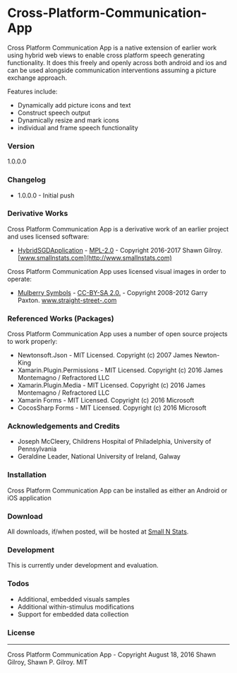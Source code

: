 # Cross-Platform-Communication-App
Cross Platform Communication App is a native extension of earlier work using hybrid web views to enable cross platform speech generating functionality.  It does this freely and openly across both android and ios and can be used alongside communication interventions assuming a picture exchange approach. 

Features include:
  - Dynamically add picture icons and text
  - Construct speech output
  - Dynamically resize and mark icons
  - individual and frame speech functionality

### Version
1.0.0.0

### Changelog
 * 1.0.0.0 - Initial push

### Derivative Works
Cross Platform Communication App is a derivative work of an earlier project and uses licensed software:
* [HybridSGDApplication](https://github.com/miyamot0/HybridSGDApplication) - [MPL-2.0](https://www.mozilla.org/en-US/MPL/2.0/) - Copyright 2016-2017 Shawn Gilroy. [www.smallnstats.com](http://www.smallnstats.com)

Cross Platform Communication App uses licensed visual images in order to operate:
* [Mulberry Symbols](https://github.com/straight-street/mulberry-symbols) - [CC-BY-SA 2.0.](http://creativecommons.org/licenses/by-sa/2.0/uk/) - Copyright 2008-2012 Garry Paxton. [www.straight-street-.com](http://straight-street.com/)

### Referenced Works (Packages)
Cross Platform Communication App uses a number of open source projects to work properly:
* Newtonsoft.Json - MIT Licensed. Copyright (c) 2007 James Newton-King 
* Xamarin.Plugin.Permissions - MIT Licensed. Copyright (c) 2016 James Montemagno / Refractored LLC
* Xamarin.Plugin.Media - MIT Licensed. Copyright (c) 2016 James Montemagno / Refractored LLC
* Xamarin Forms - MIT Licensed. Copyright (c) 2016 Microsoft
* CocosSharp Forms - MIT Licensed. Copyright (c) 2016 Microsoft

### Acknowledgements and Credits
* Joseph McCleery, Childrens Hospital of Philadelphia, University of Pennsylvania
* Geraldine Leader, National University of Ireland, Galway

### Installation
Cross Platform Communication App can be installed as either an Android or iOS application

### Download
All downloads, if/when posted, will be hosted at [Small N Stats](http://www.smallnstats.com). 

### Development
This is currently under development and evaluation.

### Todos
* Additional, embedded visuals samples
* Additional within-stimulus modifications
* Support for embedded data collection

### License
----
Cross Platform Communication App - Copyright August 18, 2016 Shawn Gilroy, Shawn P. Gilroy. MIT
